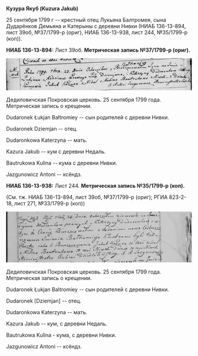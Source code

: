 **Кузура Якуб (Kuzura Jakub)**

25 сентября 1799 г -- крестный отец Лукьяна Балтромея, сына Дударёнков
Демьяна и Катерыны с деревни Нивки (НИАБ 136-13-894, лист 39об,
№37/1799-р (ориг), НИАБ 136-13-938, лист 244, №35/1799-р (коп)).

**НИАБ 136-13-894:** Лист 39об. **Метрическая запись №37/1799-р
(ориг).**

![](./media/0fa471fe40bae051029b03b7a3c2ce791ccd4af0.png)

Дедиловичская Покровская церковь. 25 сентября 1799 года. Метрическая
запись о крещении.

Dudaronek Łukjan Bałtromiey -- сын родителей с деревни Нивки.

Dudaronek Dziemjan -- отец.

Dudaronkowa Katerzyna -- мать.

Kazura Jakub -- кум с деревни Недаль.

Bautrukowa Kulina -- кума с деревни Нивки.

Jazgunowicz Antoni -- ксёндз.

**НИАБ 136-13-938:** Лист 244. **Метрическая запись №35/1799-р (коп).**

(См. тж. НИАБ 136-13-894, лист 39об, №37/1799-р (ориг); РГИА 823-2-18,
лист 271, №33/1799-р (коп))

![](./media/920ee20dbb2ca30290f039beca0679966c848e13.png)

Дедиловичская Покровская церковь. 25 сентября 1799 года. Метрическая
запись о крещении.

Dudaronek Łukjan Baltromiey -- сын родителей с деревни Нивки.

Dudaronek \[Dziemjan\] -- отец.

Dudaronkowa Katerzyna -- мать.

Kazura Jakub -- кум, с деревни Недаль.

Bautrukowa Kulina - кума, с деревни Нивки.

Jazgunowicz Antoni -- ксёндз.
